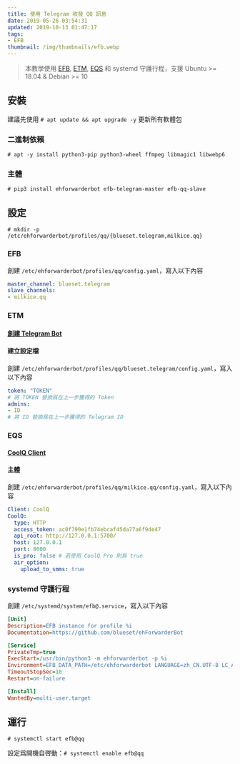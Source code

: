 ```yaml
---
title: 使用 Telegram 收發 QQ 訊息
date: 2019-05-26 03:54:31
updated: 2019-10-13 01:47:17
tags: 
- EFB
thumbnail: /img/thumbnails/efb.webp
---
```


> 本教學使用 [EFB](https://github.com/blueset/ehForwarderBot), [ETM](https://github.com/blueset/efb-telegram-master), [EQS](https://github.com/milkice233/efb-qq-slave) 和 systemd 守護行程，支援 Ubuntu >= 18.04 & Debian >= 10
>
> <!-- more -->

## 安裝

建議先使用 `# apt update && apt upgrade -y` 更新所有軟體包

### 二進制依賴

`# apt -y install python3-pip python3-wheel ffmpeg libmagic1 libwebp6`

### 主體

`# pip3 install ehforwarderbot efb-telegram-master efb-qq-slave`

## 設定

`# mkdir -p /etc/ehforwarderbot/profiles/qq/{blueset.telegram,milkice.qq}`

### EFB

創建 `/etc/ehforwarderbot/profiles/qq/config.yaml`，寫入以下內容

```yaml
master_channel: blueset.telegram
slave_channels: 
- milkice.qq
```

### ETM

#### [創建 Telegram Bot](https://blog.1a23.com/2017/01/09/EFB-How-to-Send-and-Receive-Messages-from-WeChat-on-Telegram-zh-CN/#0x030-创建-Telegram-Bot)

#### 建立設定檔

創建 `/etc/ehforwarderbot/profiles/qq/blueset.telegram/config.yaml`，寫入以下內容

```yaml
token: "TOKEN"
# 將 TOKEN 替換爲在上一步獲得的 Token
admins: 
- ID
# 將 ID 替換爲在上一步獲得的 Telegram ID
```

### EQS

#### [CoolQ Client](https://github.com/milkice233/efb-qq-slave/blob/master/doc/CoolQ_zh-CN.rst#方案二手动配置---配置-酷q-端篇)

#### 主體

創建 `/etc/ehforwarderbot/profiles/qq/milkice.qq/config.yaml`，寫入以下內容

```yaml
Client: CoolQ
CoolQ:
  type: HTTP
  access_token: ac0f790e1fb74ebcaf45da77a6f9de47
  api_root: http://127.0.0.1:5700/
  host: 127.0.0.1
  port: 8000
  is_pro: false # 若使用 CoolQ Pro 則爲 true
  air_option:
    upload_to_smms: true
```

### systemd 守護行程

創建 `/etc/systemd/system/efb@.service`，寫入以下內容

```ini
[Unit]
Description=EFB instance for profile %i
Documentation=https://github.com/blueset/ehForwarderBot

[Service]
PrivateTmp=true
ExecStart=/usr/bin/python3 -m ehforwarderbot -p %i
Environment=EFB_DATA_PATH=/etc/ehforwarderbot LANGUAGE=zh_CN.UTF-8 LC_ALL=zh_CN.UTF-8 LC_MESSAGES=zh_CN.UTF-8 LANG=zh_CN.UTF-8
TimeoutStopSec=10
Restart=on-failure

[Install]
WantedBy=multi-user.target
```

## 運行

`# systemctl start efb@qq`

設定爲開機自啓動：`# systemctl enable efb@qq`
